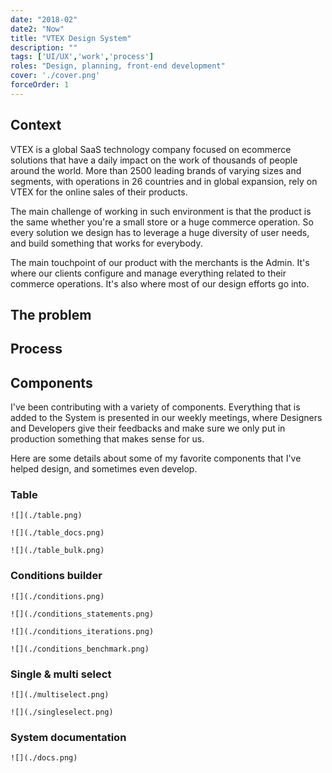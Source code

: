 ```yaml
---
date: "2018-02"
date2: "Now"
title: "VTEX Design System"
description: ""
tags: ['UI/UX','work','process']
roles: "Design, planning, front-end development"
cover: './cover.png' 
forceOrder: 1
---
```

 

## Context
VTEX is a global SaaS technology company focused on ecommerce solutions that have a daily impact on the work of thousands of people around the world. More than 2500 leading brands of varying sizes and segments, with operations in 26 countries and in global expansion, rely on VTEX for the online sales of their products.

The main challenge of working in such environment is that the product is the same whether you're a small store or a huge commerce operation. So every solution we design has to leverage a huge diversity of user needs, and build something that works for everybody.
 
The main touchpoint of our product with the merchants is the Admin. It's where our clients configure and manage everything related to their commerce operations. It's also where most of our design efforts go into.

## The problem


## Process


## Components

I've been contributing with a variety of components. Everything that is added to the System is presented in our weekly meetings, where Designers and Developers give their feedbacks and make sure we only put in production something that makes sense for us.

Here are some details about some of my favorite components that I've helped design, and sometimes even develop.

### Table


```grid|1
![](./table.png)
``` 

```grid|1
![](./table_docs.png)
```

```grid|1
![](./table_bulk.png)
```


### Conditions builder

```grid|1
![](./conditions.png)
```
```grid|1
![](./conditions_statements.png)
```
```grid|1
![](./conditions_iterations.png)
```
```grid|1
![](./conditions_benchmark.png)
``` 

### Single & multi select


```grid|1
![](./multiselect.png)
```

```grid|1
![](./singleselect.png)
```


### System documentation

```grid|1
![](./docs.png)
```

<links-list
    items='[
        {
            "label": "Website",
            "url": "https://styleguide.vtex.com"
        },
        {
            "label": "Github",
            "url": "https://github.com/vtex/styleguide/"
        }
    ]'>
</links-list>